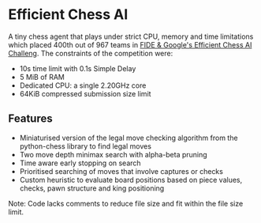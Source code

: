 # Efficient Chess AI

A tiny chess agent that plays under strict CPU, memory and time limitations which placed 400th out of 967 teams in [FIDE & Google's Efficient Chess AI Challeng](https://www.kaggle.com/competitions/fide-google-efficiency-chess-ai-challenge/overview).
The constraints of the competition were:
- 10s time limit with 0.1s Simple Delay
- 5 MiB of RAM
- Dedicated CPU: a single 2.20GHz core
- 64KiB compressed submission size limit

## Features
- Miniaturised version of the legal move checking algorithm from the python-chess library to find legal moves
- Two move depth minimax search with alpha-beta pruning
- Time aware early stopping on search
- Prioritised searching of moves that involve captures or checks
- Custom heuristic to evaluate board positions based on piece values, checks, pawn structure and king positioning

Note: Code lacks comments to reduce file size and fit within the file size limit.
